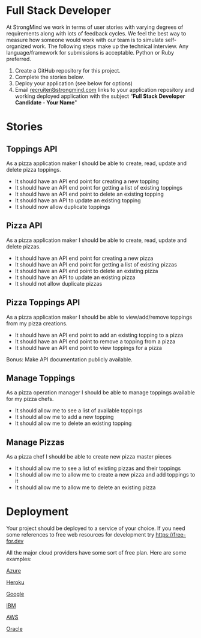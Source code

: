 # Full Stack Developer

At StrongMind we work in terms of user stories with varying degrees of requirements along with lots of feedback cycles.  We feel the best way to measure how someone would work with our team is to simulate self-organized work.  The following steps make up the technical interview. Any language/framework for submissions is acceptable. Python or Ruby preferred.

1. Create a GitHub repository for this project.  
2. Complete the stories below.
3. Deploy your application (see below for options) 
4. Email recruiter@strongmind.com links to your application repository and working deployed application with the subject “**Full Stack Developer Candidate - Your Name**"

# Stories 

## Toppings API 

As a pizza application maker I should be able to create, read, update and delete pizza toppings. 

* It should have an API end point for creating a new topping 
* It should have an API end point for getting a list of existing toppings 
* It should have an API end point to delete an existing topping 
* It should have an API to update an existing topping 
* It should now allow duplicate toppings 

## Pizza API 

As a pizza application maker I should be able to create, read, update and delete pizzas. 

* It should have an API end point for creating a new pizza 
* It should have an API end point for getting a list of existing pizzas 
* It should have an API end point to delete an existing pizza 
* It should have an API to update an existing pizza 
* It should not allow duplicate pizzas 

## Pizza Toppings API 

As a pizza application maker I should be able to view/add/remove toppings from my pizza creations. 

* It should have an API end point to add an existing topping to a pizza 
* It should have an API end point to remove a topping from a pizza 
* It should have an API end point to view toppings for a pizza 

Bonus: Make API documentation publicly available. 

## Manage Toppings 

As a pizza operation manager I should be able to manage toppings available for my pizza chefs. 

* It should allow me to see a list of available toppings 
* It should allow me to add a new topping 
* It should allow me to delete an existing topping 

## Manage Pizzas 

As a pizza chef I should be able to create new pizza master pieces 

* It should allow me to see a list of existing pizzas and their toppings 
* It should allow me to allow me to create a new pizza and add toppings to it 
* It should allow me to allow me to delete an existing pizza 

 

# Deployment 

Your project should be deployed to a service of your choice. If you need some references to free web resources for development try https://free-for.dev  

All the major cloud providers have some sort of free plan. Here are some examples: 

[Azure](https://azure.microsoft.com/free)

[Heroku](https://www.heroku.com/free)

[Google](https://cloud.google.com/free)  

[IBM](https://www.ibm.com/cloud/free)

[AWS](https://aws.amazon.com/free)

[Oracle](https://www.oracle.com/cloud/free) 


